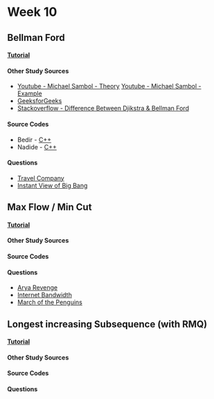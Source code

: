# Week 10


## Bellman Ford

#### [Tutorial]()

#### Other Study Sources
- [Youtube - Michael Sambol - Theory](https://www.youtube.com/watch?v=9PHkk0UavIM)   [Youtube - Michael Sambol - Example](https://www.youtube.com/watch?v=obWXjtg0L64)
- [GeeksforGeeks](http://www.geeksforgeeks.org/dynamic-programming-set-23-bellman-ford-algorithm/)
- [Stackoverflow - Difference Between Djikstra & Bellman Ford](http://stackoverflow.com/questions/16273092/difference-between-bellman-ford-and-dijkstras-algorithm)
 
#### Source Codes
- Bedir - [C++](https://github.com/BedirT/AlgorithmsL/blob/master/Algorithms/Graph/FBellman_own.cpp)
- Nadide - [C++](https://github.com/nadide/ACM-ICPC/blob/master/codes/dynamic_bellmanFord.cpp)

#### Questions
- [Travel Company](http://www.lightoj.com/volume_showproblem.php?problem=1221)
- [Instant View of Big Bang](http://www.lightoj.com/volume_showproblem.php?problem=1108)



## Max Flow / Min Cut

#### [Tutorial]()

#### Other Study Sources
 
#### Source Codes

#### Questions
- [Arya Revenge](Problems/Min-Cut_Max-Flow-01.pdf)
- [Internet Bandwidth](Problems/Min-Cut_Max-Flow-02.pdf)
- [March of the Penguins](Problems/Min-Cut_Max-Flow-03.pdf)



## Longest increasing Subsequence (with RMQ)

#### [Tutorial]()

#### Other Study Sources
 
#### Source Codes

#### Questions
